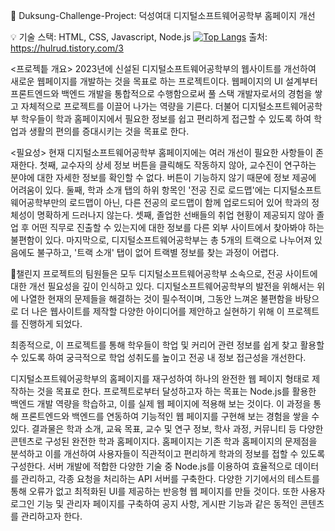 📍 Duksung-Challenge-Project: 덕성여대 디지털소프트웨어공학부 홈페이지 개선

💡 기술 스택: HTML, CSS, Javascript, Node.js
[![Top Langs](https://github-readme-stats.vercel.app/api/top-langs/?username=gcongK)](https://github.com/anuraghazra/github-readme-stats)
출처: https://hulrud.tistory.com/3

<프로젝틑 개요>
2023년에 신설된 디지털소프트웨어공학부의 웹사이트를 개선하여 새로운 웹페이지를 개발하는 것을 목표로 하는 프로젝트이다.
웹페이지의 UI 설계부터 프론트엔드와 백엔드 개발을 통합적으로 수행함으로써 풀 스택 개발자로서의 경험을 쌓고 자체적으로 프로젝트를 이끌어 나가는 역량을 기른다.
더불어 디지털소프트웨어공학부 학우들이 학과 홈페이지에서 필요한 정보를 쉽고 편리하게 접근할 수 있도록 하여 학업과 생활의 편의를 증대시키는 것을 목표로 한다.

<필요성>
현재 디지털소프트웨어공학부 홈페이지에는 여러 개선이 필요한 사항들이 존재한다.
첫째, 교수자의 상세 정보 버튼을 클릭해도 작동하지 않아, 교수진이 연구하는 분야에 대한 자세한 정보를 확인할 수 없다. 버튼이 기능하지 않기 때문에 정보 제공에 어려움이 있다.
둘째, 학과 소개 탭의 하위 항목인 '전공 진로 로드맵'에는 디지털소프트웨어공학부만의 로드맵이 아닌, 다른 전공의 로드맵이 함께 업로드되어 있어 학과의 정체성이 명확하게 드러나지 않는다.
셋째, 졸업한 선배들의 취업 현황이 제공되지 않아 졸업 후 어떤 직무로 진출할 수 있는지에 대한 정보를 다른 외부 사이트에서 찾아봐야 하는 불편함이 있다.
마지막으로, 디지털소프트웨어공학부는 총 5개의 트랙으로 나누어져 있음에도 불구하고, '트랙 소개' 탭이 없어 트랙별 정보를 찾는 과정이 어렵다.

챌린지 프로젝트의 팀원들은 모두 디지털소프트웨어공학부 소속으로, 전공 사이트에 대한 개선 필요성을 깊이 인식하고 있다. 
디지털소프트웨어공학부의 발전을 위해서는 위에 나열한 현재의 문제들을 해결하는 것이 필수적이며, 그동안 느껴온 불편함을 바탕으로 더 나은 웹사이트를 제작할 다양한 아이디어를 제안하고 실현하기 위해 이 프로젝트를 진행하게 되었다.

최종적으로, 이 프로젝트를 통해 학우들이 학업 및 커리어 관련 정보를 쉽게 찾고 활용할 수 있도록 하여 궁극적으로 학업 성취도를 높이고 전공 내 정보 접근성을 개선한다. 

디지털소프트웨어공학부의 홈페이지를 재구성하여 하나의 완전한 웹 페이지 형태로 제작하는 것을 목표로 한다. 프로젝트로부터 달성하고자 하는 목표는 Node.js를 활용한 백엔드 개발 역량을 학습하고, 이를 실제 웹 페이지에 적용해 보는 것이다. 이 과정을 통해 프론트엔드와 백엔드를 연동하여 기능적인 웹 페이지를 구현해 보는 경험을 쌓을 수 있다. 
결과물은 학과 소개, 교육 목표, 교수 및 연구 정보, 학사 과정, 커뮤니티 등 다양한 콘텐츠로 구성된 완전한 학과 홈페이지다. 홈페이지는 기존 학과 홈페이지의 문제점을 분석하고 이를 개선하여 사용자들이 직관적이고 편리하게 학과의 정보를 접할 수 있도록 구성한다. 서버 개발에 적합한 다양한 기술 중 Node.js를 이용하여 효율적으로 데이터를 관리하고, 각종 요청을 처리하는 API 서버를 구축한다. 다양한 기기에서의 테스트를 통해 오류가 없고 최적화된 UI를 제공하는 반응형 웹 페이지를 만들 것이다. 또한 사용자 로그인 기능 및 관리자 페이지를 구축하여 공지 사항, 게시판 기능과 같은 동적인 콘텐츠를 관리하고자 한다. 
